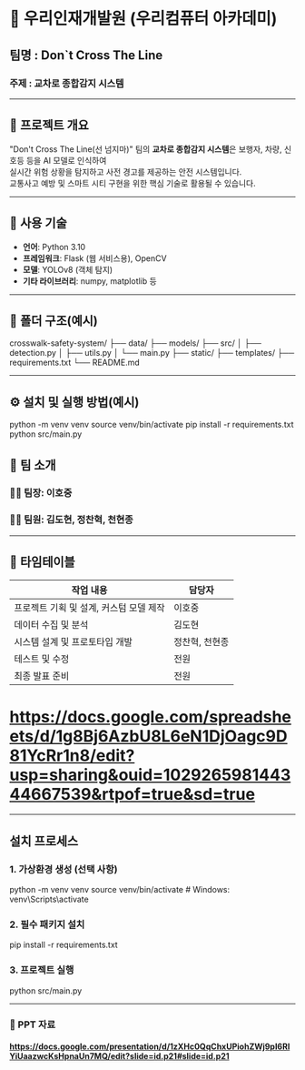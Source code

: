 # 🌟 우리인재개발원 (우리컴퓨터 아카데미)
## 팀명 : Don`t Cross The Line
### 주제 : 교차로 종합감지 시스템

---

## 📌 프로젝트 개요  
"Don't Cross The Line(선 넘지마)" 팀의 **교차로 종합감지 시스템**은 보행자, 차량, 신호등 등을 AI 모델로 인식하여  
실시간 위험 상황을 탐지하고 사전 경고를 제공하는 안전 시스템입니다.  
교통사고 예방 및 스마트 시티 구현을 위한 핵심 기술로 활용될 수 있습니다.

---

## 🔧 사용 기술  
- **언어**: Python 3.10  
- **프레임워크**: Flask (웹 서비스용), OpenCV
- **모델**: YOLOv8 (객체 탐지)  
- **기타 라이브러리**: numpy, matplotlib 등

---

## 📁 폴더 구조(예시)

crosswalk-safety-system/ ├── data/ ├── models/ ├── src/ │ ├── detection.py │ ├── utils.py │ └── main.py ├── static/ ├── templates/ ├── requirements.txt └── README.md

---

## ⚙️ 설치 및 실행 방법(예시)
python -m venv venv
source venv/bin/activate
pip install -r requirements.txt
python src/main.py


## 👥 팀 소개

### 👨‍💼 팀장: 이호중  
### 👩‍💻 팀원: 김도현, 정찬혁, 천현종

---

## 📅 타임테이블
| 작업 내용               | 담당자      |
|-------------------------|-------------|
| 프로젝트 기획 및 설계, 커스텀 모델 제작 | 이호중      |
| 데이터 수집 및 분석      | 김도현      |
| 시스템 설계 및 프로토타입 개발 | 정찬혁, 천현종 |
| 테스트 및 수정          | 전원        |
| 최종 발표 준비           | 전원        |

# https://docs.google.com/spreadsheets/d/1g8Bj6AzbU8L6eN1DjOagc9D81YcRr1n8/edit?usp=sharing&ouid=102926598144344667539&rtpof=true&sd=true
---

## 설치 프로세스

### 1. 가상환경 생성 (선택 사항)
python -m venv venv
source venv/bin/activate  # Windows: venv\Scripts\activate

### 2. 필수 패키지 설치
pip install -r requirements.txt

### 3. 프로젝트 실행
python src/main.py

---

### 📂 PPT 자료

#### https://docs.google.com/presentation/d/1zXHc0QqChxUPiohZWj9pI6RlYiUaazwcKsHpnaUn7MQ/edit?slide=id.p21#slide=id.p21

